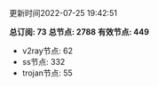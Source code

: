 更新时间2022-07-25 19:42:51

**总订阅: 73**
**总节点: 2788**
**有效节点: 449**
- v2ray节点: 62
- ss节点: 332
- trojan节点: 55

